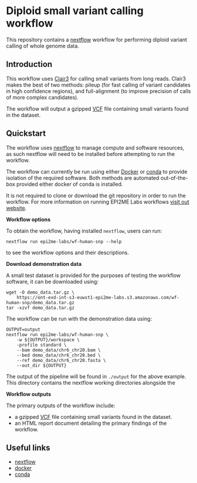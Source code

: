 # Diploid small variant calling workflow

This repository contains a [nextflow](https://www.nextflow.io/) workflow
for performing diploid variant calling of whole genome data.

## Introduction

This workflow uses [Clair3](https://www.github.com/HKU-BAL/Clair3) for calling small
variants from long reads. Clair3 makes the best of two methods: pileup (for fast
calling of variant candidates in high confidence regions), and full-alignment
(to improve precision of calls of more complex candidates).

The workflow will output a gzipped [VCF](https://en.wikipedia.org/wiki/Variant_Call_Format)
file containing small variants found in the dataset.


## Quickstart

The workflow uses [nextflow](https://www.nextflow.io/) to manage compute and 
software resources, as such nextflow will need to be installed before attempting
to run the workflow.

The workflow can currently be run using either
[Docker](https://www.docker.com/products/docker-desktop) or
[conda](https://docs.conda.io/en/latest/miniconda.html) to provide isolation of
the required software. Both methods are automated out-of-the-box provided
either docker of conda is installed.

It is not required to clone or download the git repository in order to run the workflow.
For more information on running EPI2ME Labs workflows [visit out website](https://labs.epi2me.io/wfindex).

**Workflow options**

To obtain the workflow, having installed `nextflow`, users can run:

```
nextflow run epi2me-labs/wf-human-snp --help
```

to see the workflow options and their descriptions.

**Download demonstration data**

A small test dataset is provided for the purposes of testing the workflow software,
it can be downloaded using:

```
wget -O demo_data.tar.gz \
    https://ont-exd-int-s3-euwst1-epi2me-labs.s3.amazonaws.com/wf-human-snp/demo_data.tar.gz
tar -xzvf demo_data.tar.gz
```

The workflow can be run with the demonstration data using:

```
OUTPUT=output
nextflow run epi2me-labs/wf-human-snp \
    -w ${OUTPUT}/workspace \
    -profile standard \
    --bam demo_data/chr6_chr20.bam \
    --bed demo_data/chr6_chr20.bed \
    --ref demo_data/chr6_chr20.fasta \
    --out_dir ${OUTPUT}
```

The output of the pipeline will be found in `./output` for the above
example. This directory contains the nextflow working directories alongside
the 

**Workflow outputs**

The primary outputs of the workflow include:

* a gzipped [VCF](https://en.wikipedia.org/wiki/Variant_Call_Format) file containing small variants found in the dataset.
* an HTML report document detailing the primary findings of the workflow.
## Useful links

* [nextflow](https://www.nextflow.io/)
* [docker](https://www.docker.com/products/docker-desktop)
* [conda](https://docs.conda.io/en/latest/miniconda.html)

